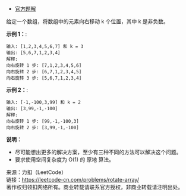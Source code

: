 * [官方题解](https://leetcode-cn.com/problems/rotate-array/solution/xuan-zhuan-shu-zu-by-leetcode/)

给定一个数组，将数组中的元素向右移动 k 个位置，其中 k 是非负数。

**示例 1：**:<br>
```
输入: [1,2,3,4,5,6,7] 和 k = 3
输出: [5,6,7,1,2,3,4]
解释:
向右旋转 1 步: [7,1,2,3,4,5,6]
向右旋转 2 步: [6,7,1,2,3,4,5]
向右旋转 3 步: [5,6,7,1,2,3,4]
```

**示例 2：**:<br>

```
输入: [-1,-100,3,99] 和 k = 2
输出: [3,99,-1,-100]
解释: 
向右旋转 1 步: [99,-1,-100,3]
向右旋转 2 步: [3,99,-1,-100]
```

**说明：** <br>
* 尽可能想出更多的解决方案，至少有三种不同的方法可以解决这个问题。
* 要求使用空间复杂度为 O(1) 的 原地 算法。

来源：力扣（LeetCode）<br>
链接：https://leetcode-cn.com/problems/rotate-array/<br>
著作权归领扣网络所有。商业转载请联系官方授权，非商业转载请注明出处。<br>